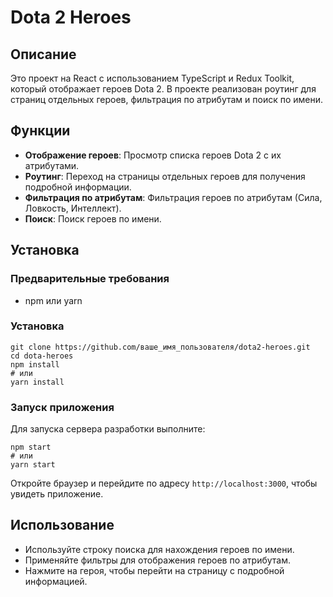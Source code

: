 
<h1>Dota 2 Heroes</h1>

<h2>Описание</h2>
<p>Это проект на React с использованием TypeScript и Redux Toolkit, который отображает героев Dota 2. В проекте реализован роутинг для страниц отдельных героев, фильтрация по атрибутам и поиск по имени.</p>

<h2>Функции</h2>
<ul>
    <li><strong>Отображение героев</strong>: Просмотр списка героев Dota 2 с их атрибутами.</li>
    <li><strong>Роутинг</strong>: Переход на страницы отдельных героев для получения подробной информации.</li>
    <li><strong>Фильтрация по атрибутам</strong>: Фильтрация героев по атрибутам (Сила, Ловкость, Интеллект).</li>
    <li><strong>Поиск</strong>: Поиск героев по имени.</li>
</ul>

<h2>Установка</h2>

<h3>Предварительные требования</h3>
<ul>
    <li>npm или yarn</li>
</ul>

<h3>Установка</h3>
<pre><code>git clone https://github.com/ваше_имя_пользователя/dota2-heroes.git
cd dota-heroes
npm install
# или
yarn install</code></pre>

<h3>Запуск приложения</h3>
<p>Для запуска сервера разработки выполните:</p>
<pre><code>npm start
# или
yarn start</code></pre>
<p>Откройте браузер и перейдите по адресу <code>http://localhost:3000</code>, чтобы увидеть приложение.</p>

<h2>Использование</h2>
<ul>
    <li>Используйте строку поиска для нахождения героев по имени.</li>
    <li>Применяйте фильтры для отображения героев по атрибутам.</li>
    <li>Нажмите на героя, чтобы перейти на страницу с подробной информацией.</li>
</ul>
